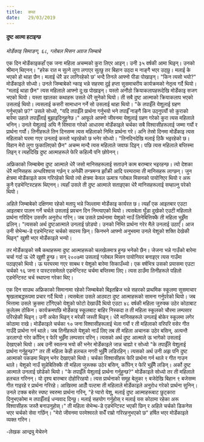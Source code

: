 ```yaml
---
title:  कथा
date:   29/03/2019
---
```


#### दुष्ट आत्मा हटाइन्छ

_मोर्डेकाइ सिमाङग्, ६८, ग्लोबल मिसन अग्रज जिम्बाबे_

एक दिन मोर्डेकाइकहाँ एक जना महिला अचम्मको कुरा लिएर आइन्। उनी ३५ वर्षकी आमा थिइन्। उनको श्रीमान् थिएनन्। "हरेक रात म सुत्ने लुगा लगाएर सुत्छु तर बिहान उठ्दा म नाङ्गै भएर उठ्छु। मलाई के भएको हो थाहा छैन। मलाई धेरै डर लागिरहेको छ' भन्दै तिनले आफ्नो पीडा पोखाइन्। "किन त्यसो भयो?" मोर्डेकाइले सोध्यो। उनले जिम्बाबेको न्काइ भन्ने सहरमा दुई हप्ता सुसमाचरीय कार्यक्रमको नेतृत्व गर्दै थियो। "मलाई थाहा छैन" त्यस महिलाले आफ्नो दु:ख पोखाइन्। यस्तो अनौठो क्रियाकलापहरूदेखि मोर्डेकाइ सजग भएको थियो। यस्ता खालका कथाहरू उसले धेरै सुनेको थियो। ती सबै दुष्ट आत्माको क्रियाकलाप भएको उसलाई थियो। त्यसलाई कसरी सामाधान गर्ने सो उसलाई थाहा थियो। "के तपाईँले येशूलाई ग्रहण गर्नुभएको छ?" उसले सोध्यो, "यदि तपाईँले प्रार्थना गर्नुभयो भने तपाईँ नाङ्गै किन उठ्नुपर्यो सो कुराको बारेमा उहाले तपाईँलाई बुझाइदिनुहुनेछ।" आफूले आफ्नो जीवनमा येशूलाई ग्रहण गरेको कुरा त्यस महिलाले भनिन्। उनले येशूलाई अघि नै विश्वास गरेको आधारमा मोर्डेकाइले चर्चका सबै विश्वासीहरूलाई जम्मा गर्यो र प्रार्थना गर्यो। तिनीहरूले तिन दिनसम्म त्यस महिलाको निम्ति प्रार्थना गरे। अनि तेस्रो दिनमा मोर्डेकाइ त्यस महिलाको घरमा गएर उनलाई कस्तो भइरहेको छ भनेर सोध्यो। "तिनदिनदेखि मलाई ठिकै भइरहेको छ। विहान मेरो लुगा फुकालिएको छैन" अचम्म मान्दै त्यस महिलाले जवाफ दिइन्। पछि त्यस महिलाले बप्तिस्मा लिइन् र त्यहाँदेखि दुष्ट आत्माहरूले फेरि कहिल्यै पनि छोपेनन्।

अफ्रिकाको जिम्बाबेमा दुष्ट आत्माले धेरै जसो मानिसहरूलाई सताउने काम बराम्बार भइरहन्छ। त्यो देशका धेरै मानिसहरू अन्धविश्वास गर्छन् र अनेकौँ तन्त्रमन्त्र झाँक्री आदि परम्परामा ती मानिसहरू लाग्छन्। जुन क्षेत्रमा मोर्डेकाइले काम गरिरहेको थियो त्यो क्षेत्रमा केवल ऊमात्र ग्लोबल मिसनको पायोनिएर थियो र अरू कुनै एडभेन्टिस्टहरू थिएनन्। त्यहाँ उसले ती दुष्ट आत्माले सताइएका धेरै मानिसहरूलाई सम्हाल्नु परेको थियो।

अहिले जिम्बाबेको दक्षिणमा रहेको मतापु भन्ने जिल्लामा मोर्डेकाइ कार्यरत छ। त्यहाँ एक आइतबार एउटा आइतबार पालन गर्ने चर्चले उसलाई प्रवचन दिन निम्त्याएको थियो। त्यसबेला घुँडा दुखेको एउटी महिलाले प्रार्थना गरिदिन उससँग अनुरोध गरिन्। जब उसले प्रार्थनामा येशूको नाउँ लिनेबित्तिक्कै ती महिला भुईँमा ढलिन्। "त्यसको अर्थ दुष्टआत्माले उनलाई छोड्यो। उनको निम्ति प्रार्थना गरेर मैले उनलाई उठाएँ। आज उनी सेभेन्थ-डे एडभेन्टिस्ट चर्चको सदस्य छिन्। किनभने आफ्नो अनुभवमा उनले येशूको शक्ति देखेकी थिइन्" खुशी भएर मोर्डेकाइले भन्यो। 

तर मोर्डेकाइको सबै कथाहरूमा दुष्ट आत्माहरूको चलखेलमात्र हुन्छ भनेको छैन। जेजना भन्ने गाउँको बारेमा चर्चा गर्दा ऊ धेरै खुशी हुन्छ। सन् २००७मा उसलाई ग्लोबल मिसन पायोनियर बनाइएर त्यस गाउँमा पठाइएको थियो। ऊ घरघरमा गएर साबथ र येशूको बारेमा सिकाउँथ्यो। एक वर्षभित्र उसको प्रयासमा एउटा चर्चको १६ जना र पास्टरसमेतले एडभेन्टिस्ट चर्चमा बप्तिस्मा लिए। त्यस ठाउँमा तिनीहरूले पहिलो एडभेन्टिस्ट चर्च स्थापना गरेका थिए।

एक दिन साउथ अफ्रिकाको सिमानामा रहेको जिम्बाबेको बिइतब्रिज भन्ने सहरको प्राथमिक स्कूलमा सुसमाचार श्रृखलाबद्धरूपमा प्रचार गर्दै थियो। त्यसबेला उसले आठवटा दुष्ट आत्माहरूको सामना गर्नुपरेको थियो। जब भित्तामा उसले क्रुसमा टाँगिएको येशूको फोटो देखाउँदै थियो एउटा ४८ वर्षकी महिला जुरुक्क उठेर कोठाबाट कुलेलम ठोकिन। कार्यक्रमपछि मोर्डेकाइ स्कूलबाट बाहिर निस्कदा त ती महिला स्कूलको चौरमा लम्पसार परिरहेकी थिइन्। उनी अचेत थिइन् र मरेकी जस्ती थिइन्। धेरै मानिसहरूले उनलाई बोकेर स्कूलमा लगेर कोठामा राखे। मोर्डेकाइले चर्चका १० जना विश्वासीहरूलाई भेला गर्यो र  ती महिलाको वरिपरि वसेर गीत गाउँदै प्रार्थना गर्न थाले। जब तिनीहरूले येशूको नाउँ लिए तब ती महिला अचानक उठेर बसिन्, अत्यन्तै डरलाग्दो गरेर काँपिन् र फेरि भुईँमा लम्पसार परिन्। त्यसको अर्थ दुष्ट आत्माले ऊ भागेको उसलाई देखाएको थियो। अब उनी स्वतन्त्र भयो की भनेर मोर्डेकाइले जान्न चाह्यो र सोध्यो "के तपाईँले येशूलाई प्रार्थना गर्नुहुन्छ?" तर ती महिला केही हलचल नगरी भुईँमै लडिरहिन्। त्यसको अर्थ उनी अझ पनि दुष्ट आत्माको पकडमा थिइन् भनेर देखाएको थियो। चर्चका विश्वासीहरू फेरि प्रार्थना गर्न थाले र गीत गाउन थाले। येशूको नाउँ सुन्नेबितिक्कै ती महिला जुरूक्क उठेर बसिन्, काँपिन् र फेरि भुईँमै लडिन्। अर्को  दुष्ट आत्माले उनलाई छोडेको थियो। "के तपाईँले येशूलाई प्रार्थना गर्नुहुन्छ?" मोर्डेकाइले सोध्यो तर ती महिलाले हलचल गरिनन्। यो दृश्य बारम्बार दोहोरिरहयो। त्यस प्रार्थनाको समूह बेलुका ९ बजेदेखि बिहान ९ बजेसम्म गीत गाइरहे र प्रार्थना गरिरहे। आखिरमा आठौँ पल्टमा ती महिलाले मोर्डेकाइले अनुरोध गरेको प्रार्थना सुनिन्। उनले टक्क बसेर स्पष्ट स्वरुमा प्रार्थना गरिन्, "हे प्यारो येशू, मलाई दुष्ट आत्माहरूबाट छुट्कारा दिनुभएकोमा म तपाईँलाई धन्यवाद दिन्छु। मलाई सहयोग गर्नुहोस् र मलाई यस कोठामा रहेका अरू विश्वासीहरू जस्तै बनाउनुहोस्।" ती महिला सेभेन्थ-डे एडभेन्टिस्ट भएकी छिन् र अहिले चर्चको डिकनेस भएर चर्चको सेवा गर्छिन्। "मेरो जीवनमा परमेश्वरले सधैँ राम्रो गरिरहनुभएको छ" हर्षित भएर मोर्डेकाइले व्यक्त गरिन।

-लेखक आन्द्र्यु मेचेस्ने